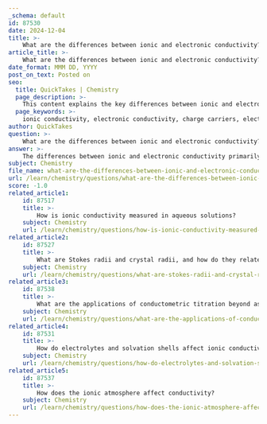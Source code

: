 ```yaml
---
_schema: default
id: 87530
date: 2024-12-04
title: >-
    What are the differences between ionic and electronic conductivity?
article_title: >-
    What are the differences between ionic and electronic conductivity?
date_format: MMM DD, YYYY
post_on_text: Posted on
seo:
  title: QuickTakes | Chemistry
  page_description: >-
    This content explains the key differences between ionic and electronic conductivity, focusing on charge carriers, conductivity range, temperature dependence, mobility, and mechanisms of charge transport.
  page_keywords: >-
    ionic conductivity, electronic conductivity, charge carriers, electrons, ions, conductivity range, temperature dependence, mobility, charge transport mechanisms, materials science, electrochemistry, batteries, fuel cells
author: QuickTakes
question: >-
    What are the differences between ionic and electronic conductivity?
answer: >-
    The differences between ionic and electronic conductivity primarily revolve around the type of charge carriers involved and their behavior under various conditions. Here are the key distinctions:\n\n1. **Charge Carriers**:\n   - **Electronic Conductivity**: Involves the movement of electrons as charge carriers. This type of conductivity is typical in metals and some semiconductors.\n   - **Ionic Conductivity**: Involves the movement of ions (charged atoms or molecules) as charge carriers. This is common in electrolytes, such as salts dissolved in water or molten salts.\n\n2. **Conductivity Range**:\n   - **Electronic Conductivity**: Generally has a high conductivity range, typically between $10 \, \text{S/cm}$ and $10^5 \, \text{S/cm}$.\n   - **Ionic Conductivity**: Usually exhibits lower conductivity compared to electronic conductors, but can vary widely depending on the specific electrolyte and conditions.\n\n3. **Temperature Dependence**:\n   - **Electronic Conductivity**: Typically increases with decreasing temperature due to reduced phonon scattering, which allows electrons to move more freely.\n   - **Ionic Conductivity**: Generally increases with increasing temperature. This is because higher temperatures provide ions with more kinetic energy, enhancing their mobility and allowing them to move more easily through the medium.\n\n4. **Mobility**:\n   - **Electronic Conductivity**: Electrons have much higher mobility compared to ions, which contributes to the generally higher conductivity of electronic conductors.\n   - **Ionic Conductivity**: The mobility of ions is lower than that of electrons, but optimized ionic conduction can occur in molten salts and aqueous solutions where ions can move with less hindrance.\n\n5. **Mechanism of Charge Transport**:\n   - **Electronic Conductivity**: Involves the flow of free electrons through a material.\n   - **Ionic Conductivity**: Involves ions hopping through vacancies in a lattice or moving through a solution, which can be more complex due to interactions with the solvent and solvation shells.\n\nUnderstanding these differences is crucial for applications in materials science, electrochemistry, and various technologies, such as batteries and fuel cells, where the choice of materials can significantly impact performance.
subject: Chemistry
file_name: what-are-the-differences-between-ionic-and-electronic-conductivity.md
url: /learn/chemistry/questions/what-are-the-differences-between-ionic-and-electronic-conductivity
score: -1.0
related_article1:
    id: 87517
    title: >-
        How is ionic conductivity measured in aqueous solutions?
    subject: Chemistry
    url: /learn/chemistry/questions/how-is-ionic-conductivity-measured-in-aqueous-solutions
related_article2:
    id: 87527
    title: >-
        What are Stokes radii and crystal radii, and how do they relate to common ions?
    subject: Chemistry
    url: /learn/chemistry/questions/what-are-stokes-radii-and-crystal-radii-and-how-do-they-relate-to-common-ions
related_article3:
    id: 87538
    title: >-
        What are the applications of conductometric titration beyond ash analysis?
    subject: Chemistry
    url: /learn/chemistry/questions/what-are-the-applications-of-conductometric-titration-beyond-ash-analysis
related_article4:
    id: 87531
    title: >-
        How do electrolytes and solvation shells affect ionic conductivity?
    subject: Chemistry
    url: /learn/chemistry/questions/how-do-electrolytes-and-solvation-shells-affect-ionic-conductivity
related_article5:
    id: 87537
    title: >-
        How does the ionic atmosphere affect conductivity?
    subject: Chemistry
    url: /learn/chemistry/questions/how-does-the-ionic-atmosphere-affect-conductivity
---
```


&nbsp;